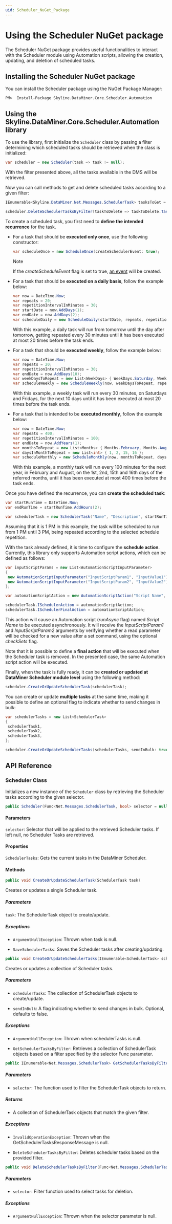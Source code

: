 ```yaml
---
uid: Scheduler_NuGet_Package
---
```


# Using the Scheduler NuGet package

The Scheduler NuGet package provides useful functionalities to interact with the Scheduler module using Automation scripts, allowing the creation, updating, and deletion of scheduled tasks.

## Installing the Scheduler NuGet package

You can install the Scheduler package using the NuGet Package Manager:

```
PM>  Install-Package Skyline.DataMiner.Core.Scheduler.Automation 
```

## Using the Skyline.DataMiner.Core.Scheduler.Automation library

To use the library, first initialize the `Scheduler` class by passing a filter determining which scheduled tasks should be retrieved when the class is initialized:

```csharp
var scheduler = new Scheduler(task => task != null);
```

With the filter presented above, all the tasks available in the DMS will be retrieved.

Now you can call methods to get and delete scheduled tasks according to a given filter:

```csharp
IEnumerable<Skyline.DataMiner.Net.Messages.SchedulerTask> tasksToGet = scheduler.GetSchedulerTasksByFilter(task => task.TaskName == "Task Name");

scheduler.DeleteSchedulerTasksByFilter(taskToDelete => taskToDelete.TaskName == "Task Name");
```

To create a scheduled task, you first need to **define the intended recurrence** for the task.

- For a task that should be **executed only once**, use the following constructor:

  ```csharp
  var scheduleOnce = new ScheduleOnce(createSchedulerEvent: true);
  ```

  > [!NOTE]
  > If the *createScheduleEvent* flag is set to true, [an event](xref:Scheduling_an_event_based_on_a_Scheduler_template) will be created.

- For a task that should be **executed on a daily basis**, follow the example below:

  ```csharp
  var now = DateTime.Now;
  var repeats = 20;
  var repetitionIntervalInMinutes = 30;
  var startDate = now.AddDays(1);
  var endDate = now.AddDays(2);
  var scheduleDaily = new ScheduleDaily(startDate, repeats, repetitionIntervalInMinutes, endDate);
  ```

  With this example, a daily task will run from tomorrow until the day after tomorrow, getting repeated every 30 minutes until it has been executed at most 20 times before the task ends.

- For a task that should be **executed weekly**, follow the example below:

  ```csharp
  var now = DateTime.Now;
  var repeats = 20;
  var repetitionIntervalInMinutes = 30;
  var endDate = now.AddDays(10);
  var weekDaysToRepeat = new List<WeekDays> { WeekDays.Saturday, WeekDays.Friday };
  var scheduleWeekly = new ScheduleWeekly(now, weekDaysToRepeat, repeats, repetitionIntervalInMinutes, endDate);
  ```

  With this example, a weekly task will run every 30 minutes, on Saturdays and Fridays, for the next 10 days until it has been executed at most 20 times before the task ends.

- For a task that is intended to be **executed monthly**, follow the example below:

  ```csharp
  var now = DateTime.Now;
  var repeats = 400;
  var repetitionIntervalInMinutes = 100;
  var endDate = now.AddYears(1);
  var monthsToRepeat = new List<Months> { Months.February, Months.August };
  var daysInMonthToRepeat = new List<int> { 1, 2, 15, 16 };
  var scheduleMonthly = new ScheduleMonthly(now, monthsToRepeat, daysInMonthToRepeat, repeats, repetitionIntervalInMinutes, endDate);
  ```
  
  With this example, a monthly task will run every 100 minutes for the next year, in February and August, on the 1st, 2nd, 15th and 16th days of the referred months, until it has been executed at most 400 times before the task ends.

Once you have defined the recurrence, you can **create the scheduled task**:

```csharp
var startRunTime = DateTime.Now;
var endRunTime = startRunTime.AddHours(2);

var schedulerTask = new SchedulerTask("Name", "Description", startRunTime, endRunTime, scheduleRepetition);
```

Assuming that it is 1 PM in this example, the task will be scheduled to run from 1 PM until 3 PM, being repeated according to the selected schedule repetition.

With the task already defined, it is time to configure the **schedule action**. Currently, this library only supports Automation script actions, which can be defined as follows:

 ```csharp
var inputScriptParams = new List<AutomationScriptInputParameter>
{
  new AutomationScriptInputParameter("InputScriptParam1", "InputValue1"),
  new AutomationScriptInputParameter("InputScriptParam2", "InputValue2"),
};

var automationScriptAction = new AutomationScriptAction("Script Name", inputScriptParams, checkSets: true, runAsync: false);

schedulerTask.ISchedulerAction = automationScriptAction;
schedulerTask.ISchedulerFinalAction = automationScriptAction;
```

This action will cause an Automation script (*runAsync* flag) named *Script Name* to be executed asynchronously. It will receive the *InputScriptParam1* and *InputScriptParam2* arguments by verifying whether a read parameter will be checked for a new value after a set command, using the optional *checkSets* flag.

Note that it is possible to define a **final action** that will be executed when the Scheduler task is removed. In the presented case, the same Automation script action will be executed.

Finally, when the task is fully ready, it can be **created or updated at DataMiner Scheduler module level** using the following method:

 ```csharp
scheduler.CreateOrUpdateSchedulerTask(schedulerTask);
```

You can create or update **multiple tasks** at the same time, making it possible to define an optional flag to indicate whether to send changes in bulk:

 ```csharp
var schedulerTasks = new List<SchedulerTask>
{
  schedulerTask1,
  schedulerTask2,
  schedulerTask3,
};

scheduler.CreateOrUpdateSchedulerTasks(schedulerTasks, sendInBulk: true);
```

## API Reference

### Scheduler Class

Initializes a new instance of the `Scheduler` class by retrieving the Scheduler tasks according to the given selector.

 ```csharp
public Scheduler(Func<Net.Messages.SchedulerTask, bool> selector = null)` 
```

#### Parameters

`selector`: Selector that will be applied to the retrieved Scheduler tasks. If left null, no Scheduler Tasks are retrieved.

#### Properties

`SchedulerTasks`: Gets the current tasks in the DataMiner Scheduler.

#### Methods

 ```csharp
public void CreateOrUpdateSchedulerTask(SchedulerTask task) 
```

Creates or updates a single Scheduler task.

##### Parameters

`task`: The SchedulerTask object to create/update.

##### Exceptions

- `ArgumentNullException`: Thrown when task is null.

- `SaveSchedulerTasks`: Saves the Scheduler tasks after creating/updating.

 ```csharp
public void CreateOrUpdateSchedulerTasks(IEnumerable<SchedulerTask> schedulerTasks, bool sendInBulk = false) 
```

 Creates or updates a collection of Scheduler tasks.

##### Parameters

- `schedulerTasks`: The collection of SchedulerTask objects to create/update.

- `sendInBulk`: A flag indicating whether to send changes in bulk. Optional, defaults to false.

##### Exceptions

- `ArgumentNullException`: Thrown when schedulerTasks is null.

- `GetSchedulerTasksByFilter`: Retrieves a collection of SchedulerTask objects based on a filter specified by the selector Func parameter.

 ```csharp
public IEnumerable<Net.Messages.SchedulerTask> GetSchedulerTasksByFilter(Func<Net.Messages.SchedulerTask, bool> selector)
```

##### Parameters

- `selector`: The function used to filter the SchedulerTask objects to return.

##### Returns

- A collection of SchedulerTask objects that match the given filter.

##### Exceptions

- `InvalidOperationException`: Thrown when the GetSchedulerTasksResponseMessage is null.

- `DeleteSchedulerTasksByFilter`: Deletes scheduler tasks based on the provided filter.

 ```csharp
public void DeleteSchedulerTasksByFilter(Func<Net.Messages.SchedulerTask, bool> selector) 
```

##### Parameters

- `selector`: Filter function used to select tasks for deletion.

##### Exceptions

- `ArgumentNullException`: Thrown when the selector parameter is null.
